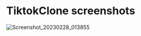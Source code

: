 # TiktokClone screenshots
![Screenshot_20230228_013855](https://user-images.githubusercontent.com/65414984/221672802-42e1e9ce-f2bc-45e0-b662-92dd079d3d1f.png)
